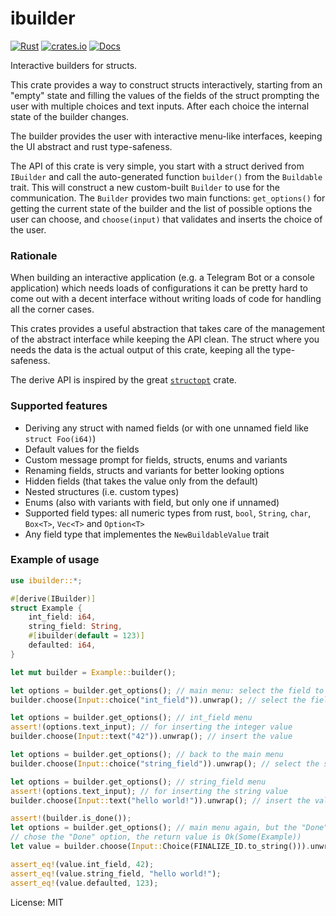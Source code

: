 # ibuilder

[![Rust](https://github.com/edomora97/ibuilder/workflows/Rust/badge.svg?branch=master)](https://github.com/edomora97/ibuilder/actions?query=workflow%3ARust)
[![crates.io](https://img.shields.io/crates/v/ibuilder.svg)](https://crates.io/crates/ibuilder)
[![Docs](https://docs.rs/ibuilder/badge.svg)](https://docs.rs/ibuilder)

Interactive builders for structs.

This crate provides a way to construct structs interactively, starting from an "empty" state
and filling the values of the fields of the struct prompting the user with multiple choices
and text inputs. After each choice the internal state of the builder changes.

The builder provides the user with interactive menu-like interfaces, keeping the UI abstract
and rust type-safeness.

The API of this crate is very simple, you start with a struct derived from `IBuilder` and call
the auto-generated function `builder()` from the `Buildable` trait. This will construct a new
custom-built `Builder` to use for the communication. The `Builder` provides two main functions:
`get_options()` for getting the current state of the builder and the list of possible options
the user can choose, and `choose(input)` that validates and inserts the choice of the user.

### Rationale
When building an interactive application (e.g. a Telegram Bot or a console application) which
needs loads of configurations it can be pretty hard to come out with a decent interface without
writing loads of code for handling all the corner cases.

This crates provides a useful abstraction that takes care of the management of the abstract
interface while keeping the API clean. The struct where you needs the data is the actual output
of this crate, keeping all the type-safeness.

The derive API is inspired by the great [`structopt`](https://docs.rs/structopt) crate.

### Supported features
- Deriving any struct with named fields (or with one unnamed field like `struct Foo(i64)`)
- Default values for the fields
- Custom message prompt for fields, structs, enums and variants
- Renaming fields, structs and variants for better looking options
- Hidden fields (that takes the value only from the default)
- Nested structures (i.e. custom types)
- Enums (also with variants with field, but only one if unnamed)
- Supported field types: all numeric types from rust, `bool`, `String`, `char`, `Box<T>`,
  `Vec<T>` and `Option<T>`
- Any field type that implementes the `NewBuildableValue` trait

### Example of usage
```rust
use ibuilder::*;

#[derive(IBuilder)]
struct Example {
    int_field: i64,
    string_field: String,
    #[ibuilder(default = 123)]
    defaulted: i64,
}

let mut builder = Example::builder();

let options = builder.get_options(); // main menu: select the field to edit
builder.choose(Input::choice("int_field")).unwrap(); // select the field

let options = builder.get_options(); // int_field menu
assert!(options.text_input); // for inserting the integer value
builder.choose(Input::text("42")).unwrap(); // insert the value

let options = builder.get_options(); // back to the main menu
builder.choose(Input::choice("string_field")).unwrap(); // select the second field

let options = builder.get_options(); // string_field menu
assert!(options.text_input); // for inserting the string value
builder.choose(Input::text("hello world!")).unwrap(); // insert the value

assert!(builder.is_done());
let options = builder.get_options(); // main menu again, but the "Done" option is available
// chose the "Done" option, the return value is Ok(Some(Example))
let value = builder.choose(Input::Choice(FINALIZE_ID.to_string())).unwrap().unwrap();

assert_eq!(value.int_field, 42);
assert_eq!(value.string_field, "hello world!");
assert_eq!(value.defaulted, 123);
```

License: MIT
